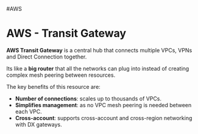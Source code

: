 #AWS 

# AWS - Transit Gateway

**AWS Transit Gateway** is a central hub that connects multiple VPCs, VPNs and Direct Connection together. 

Its like a **big router** that all the networks can plug into instead of creating complex mesh peering between resources. 

The key benefits of this resource are: 
* **Number of connections**: scales up to thousands of VPCs. 
* **Simplifies management**: as no VPC mesh peering is needed between each VPC. 
* **Cross-account**: supports cross-account and cross-region networking with DX gateways. 